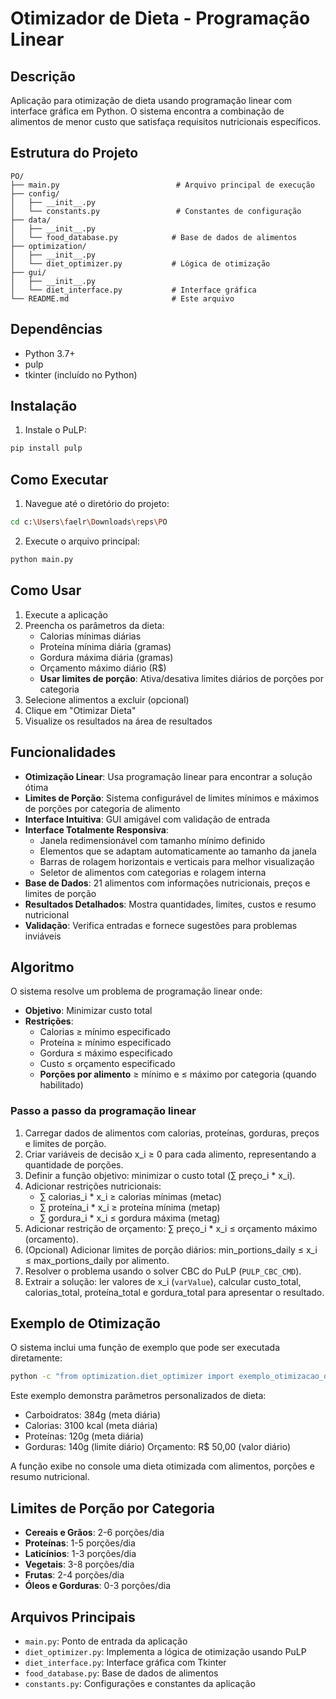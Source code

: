 # Otimizador de Dieta - Programação Linear

## Descrição
Aplicação para otimização de dieta usando programação linear com interface gráfica em Python. O sistema encontra a combinação de alimentos de menor custo que satisfaça requisitos nutricionais específicos.

## Estrutura do Projeto
```
PO/
├── main.py                          # Arquivo principal de execução
├── config/
│   ├── __init__.py
│   └── constants.py                 # Constantes de configuração
├── data/
│   ├── __init__.py
│   └── food_database.py            # Base de dados de alimentos
├── optimization/
│   ├── __init__.py
│   └── diet_optimizer.py           # Lógica de otimização
├── gui/
│   ├── __init__.py
│   └── diet_interface.py           # Interface gráfica
└── README.md                       # Este arquivo
```

## Dependências
- Python 3.7+
- pulp
- tkinter (incluído no Python)

## Instalação
1. Instale o PuLP:
```bash
pip install pulp
```

## Como Executar
1. Navegue até o diretório do projeto:
```bash
cd c:\Users\faelr\Downloads\reps\PO
```

2. Execute o arquivo principal:
```bash
python main.py
```

## Como Usar
1. Execute a aplicação
2. Preencha os parâmetros da dieta:
   - Calorias mínimas diárias
   - Proteína mínima diária (gramas)
   - Gordura máxima diária (gramas)
   - Orçamento máximo diário (R$)
   - **Usar limites de porção**: Ativa/desativa limites diários de porções por categoria
3. Selecione alimentos a excluir (opcional)
4. Clique em "Otimizar Dieta"
5. Visualize os resultados na área de resultados

## Funcionalidades
- **Otimização Linear**: Usa programação linear para encontrar a solução ótima
- **Limites de Porção**: Sistema configurável de limites mínimos e máximos de porções por categoria de alimento
- **Interface Intuitiva**: GUI amigável com validação de entrada
- **Interface Totalmente Responsiva**: 
  - Janela redimensionável com tamanho mínimo definido
  - Elementos que se adaptam automaticamente ao tamanho da janela
  - Barras de rolagem horizontais e verticais para melhor visualização
  - Seletor de alimentos com categorias e rolagem interna
- **Base de Dados**: 21 alimentos com informações nutricionais, preços e limites de porção
- **Resultados Detalhados**: Mostra quantidades, limites, custos e resumo nutricional
- **Validação**: Verifica entradas e fornece sugestões para problemas inviáveis

## Algoritmo
O sistema resolve um problema de programação linear onde:
- **Objetivo**: Minimizar custo total
- **Restrições**: 
  - Calorias ≥ mínimo especificado
  - Proteína ≥ mínimo especificado
  - Gordura ≤ máximo especificado
  - Custo ≤ orçamento especificado
  - **Porções por alimento** ≥ mínimo e ≤ máximo por categoria (quando habilitado)

### Passo a passo da programação linear
1. Carregar dados de alimentos com calorias, proteínas, gorduras, preços e limites de porção.
2. Criar variáveis de decisão x_i ≥ 0 para cada alimento, representando a quantidade de porções.
3. Definir a função objetivo: minimizar o custo total (∑ preço_i * x_i).
4. Adicionar restrições nutricionais:
   - ∑ calorias_i * x_i ≥ calorias mínimas (metac)
   - ∑ proteína_i * x_i ≥ proteína mínima (metap)
   - ∑ gordura_i * x_i ≤ gordura máxima (metag)
5. Adicionar restrição de orçamento: ∑ preço_i * x_i ≤ orçamento máximo (orcamento).
6. (Opcional) Adicionar limites de porção diários: min_portions_daily ≤ x_i ≤ max_portions_daily por alimento.
7. Resolver o problema usando o solver CBC do PuLP (`PULP_CBC_CMD`).
8. Extrair a solução: ler valores de x_i (`varValue`), calcular custo_total, calorias_total, proteína_total e gordura_total para apresentar o resultado.

## Exemplo de Otimização
O sistema inclui uma função de exemplo que pode ser executada diretamente:

```bash
python -c "from optimization.diet_optimizer import exemplo_otimizacao_dieta; exemplo_otimizacao_dieta()"
```

Este exemplo demonstra parâmetros personalizados de dieta:
- Carboidratos: 384g (meta diária)
- Calorias: 3100 kcal (meta diária)
- Proteínas: 120g (meta diária)
- Gorduras: 140g (limite diário)
Orçamento: R$ 50,00 (valor diário)

A função exibe no console uma dieta otimizada com alimentos, porções e resumo nutricional.

## Limites de Porção por Categoria
- **Cereais e Grãos**: 2-6 porções/dia
- **Proteínas**: 1-5 porções/dia
- **Laticínios**: 1-3 porções/dia
- **Vegetais**: 3-8 porções/dia
- **Frutas**: 2-4 porções/dia
- **Óleos e Gorduras**: 0-3 porções/dia

## Arquivos Principais
- `main.py`: Ponto de entrada da aplicação
- `diet_optimizer.py`: Implementa a lógica de otimização usando PuLP
- `diet_interface.py`: Interface gráfica com Tkinter
- `food_database.py`: Base de dados de alimentos
- `constants.py`: Configurações e constantes da aplicação
